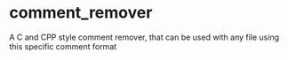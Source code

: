 # comment_remover
A C and CPP style comment remover, that can be used with any file using this specific comment format
